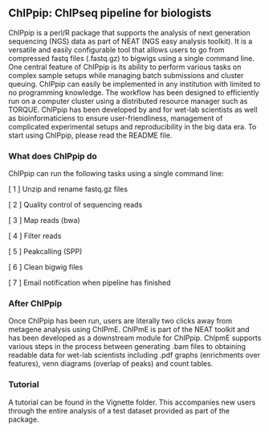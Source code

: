 ## ChIPpip: ChIPseq pipeline for biologists

ChIPpip is a perl/R package that supports the analysis of next generation sequencing (NGS) data as part of NEAT (NGS easy analysis toolkit). It is a versatile and easily configurable tool that allows users to go from compressed fastq files (.fastq.gz) to bigwigs using a single command line. One central feature of ChIPpip is its ability to perform various tasks on complex sample setups while managing batch submissions and cluster queuing. ChIPpip can easily be implemented in any institution with limited to no programming knowledge. The workflow has been designed to efficiently run on a computer cluster using a distributed resource manager such as TORQUE. ChIPpip has been developed by and for wet-lab scientists as well as bioinformaticiens to ensure user-friendliness, management of complicated experimental setups and reproducibility in the big data era. To start using ChIPpip, please read the README file.



### What does ChIPpip do
ChIPpip can run the following tasks using a single command line:

[ 1 ]       Unzip and rename fastq.gz files

[ 2 ]       Quality control of sequencing reads

[ 3 ]       Map reads (bwa)

[ 4 ]       Filter reads

[ 5 ]       Peakcalling (SPP)

[ 6 ]       Clean bigwig files

[ 7 ]       Email notification when pipeline has finished



### After ChIPpip
Once ChIPpip has been run, users are literally two clicks away from metagene analysis using ChIPmE. ChIPmE is part of the NEAT toolkit and has been developed as a downstream module for ChIPpip. ChIpmE supports various steps in the process between generating .bam files to obtaining readable data for wet-lab scientists including .pdf graphs (enrichments over features), venn diagrams (overlap of peaks) and count tables. 


### Tutorial
A tutorial can be found in the Vignette folder. This accompanies new users through the entire analysis of a test dataset provided as part of the package.